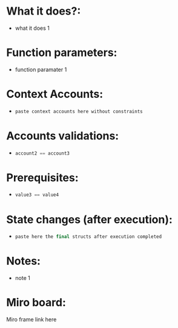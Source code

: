 # What it does?:

- what it does 1

# Function parameters:

- function paramater 1

# Context Accounts:

- ```rust
  paste context accounts here without constraints
  ```

# Accounts validations:

- ```rust
  account2 == account3
  ```

# Prerequisites:

- ```rust
  value3 == value4
  ```

# State changes (after execution):

- ```rust
  paste here the final structs after execution completed
  ```

# Notes:

- note 1

# Miro board:

Miro frame link here
